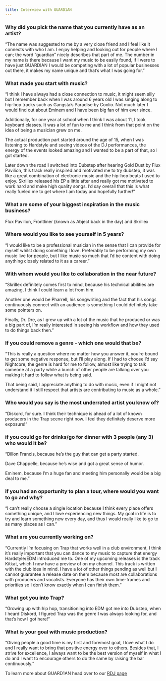 ```yaml
---
title: Interview with GUARD1AN
---
```

###  Why did you pick the name that you currently have as an artist?
“The name was suggested to me by a very close friend and I feel like it connects with who I am. I enjoy helping and
looking out for people where I can; the word “guardian” nicely describes that part of me. The number in my name is there
because I want my music to be easily found, if I were to have just GUARDIAN I would be competing with a lot of popular
businesses out there, it makes my name unique and that’s what I was going for.”

###  What made you start with music?
“I think I have always had a close connection to music, it might seem silly but I remember back when I was around 6
years old I was singing along to hip-hop tracks such as Gangsta’s Paradise by Coolio. Not much later I would find out
about Eminem and I have been big fan of him ever since.

Additionally, for one year at school when I think I was about 11, I took keyboard classes. It was a lot of fun to me
and I think from that point on the idea of being a musician grew on me.

The actual production part started around the age of 15, when I was listening to Hardstyle and seeing videos of the DJ
performances, the energy of the events looked amazing and I wanted to be a part of that, so I got started.

Later down the road I switched into Dubstep after hearing Gold Dust by Flux Pavilion, this track really inspired and
motivated me to try dubstep, it was like a great combination of electronic music and the hip-hop beats I used to enjoy.
Skrillex released his EP a little after and really got me motivated to work hard and make high quality songs. I’d say
overall that this is what really fueled me to get where I am today and hopefully further!”

###  What are some of your biggest inspiration in the music business?

Flux Pavilion, Frontliner (known as Abject back in the day) and Skrillex

###  Where would you like to see yourself in 5 years?

“I would like to be a professional musician in the sense that I can provide for myself whilst doing something I love.
Preferably to be performing my own music live for people, but I like music so much that I’d be content with doing
anything closely related to it as a career.”

###  With whom would you like to collaboration in the near future?

“Skrillex definitely comes first to mind, because his technical abilities are amazing, I think I could learn a lot
from him.

Another one would be Pharrell, his songwriting and the fact that his songs continuously connect with an audience is
something I could definitely take some pointers on.

Finally, Dr. Dre, as I grew up with a lot of the music that he produced or was a big part of, I’m really interested in
seeing his workflow and how they used to do things back then.”

###  If you could remove a genre - which one would that be?

“This is really a question where no matter how you answer it, you’re bound to get some negative response, but I’ll play
along. If I had to choose I’d say Nightcore, the genre is hard for me to follow, almost like trying to talk someone at
a party while a bunch of other people are talking over you making it hard to follow what is being said.

That being said, I appreciate anything to do with music, even if I might not understand it I still respect that artists
are contributing to music as a whole.”

###  Who would you say is the most underrated artist you know of?

“Diskord, for sure. I think their technique is ahead of a lot of known producers in the Trap scene right now. I feel
they definitely deserve more exposure!”

###  if you could go for drinks/go for dinner with 3 people (any 3) who would it be?

“Dillon Francis, because he’s the guy that can get a party started.

Dave Chappelle, because he’s wise and got a great sense of humor.

Eminem, because I’m a huge fan and meeting him personally would be a big deal to me.”

###  if you had an opportunity to plan a tour, where would you want to go and why?

“I can’t really choose a single location because I think every place offers something unique, and I love experiencing
new things. My goal in life is to try and learn something new every day, and thus I would really like to go to as many
places as I can.”

###  What are you currently working on?

“Currently I’m focusing on Trap that works well in a club environment, I think it’s really important that you can dance
to my music to capture that energy Hardstyle/EDM introduced me to. One of my upcoming releases is the track Kitkat,
which I now have a preview of on my channel. This track is written with the club idea in mind. I have a lot of other
things pending as well but I cannot guarantee a release date on them because most are collaborations with producers and
vocalists. Everyone has their own time-frames and priorities so I don’t know exactly when I can finish them.”

###  What got you into Trap?

“Growing up with hip hop, transitioning into EDM got me into Dubstep, when I heard Diskord, I figured Trap was the genre
I was always looking for, and that’s how I got here!”

###  What is your goal with music production?

“Giving people a good time is my first and foremost goal, I love what I do and I really want to bring that positive
energy over to others. Besides that, I strive for excellence, I always want to be the best version of myself in what I
do and I want to encourage others to do the same by raising the bar continuously.”


To learn more about GUARD1AN head over to our [RDJ page](https://tastycat.net/rdj)